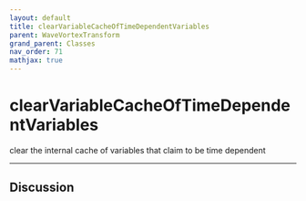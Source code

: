 ```yaml
---
layout: default
title: clearVariableCacheOfTimeDependentVariables
parent: WaveVortexTransform
grand_parent: Classes
nav_order: 71
mathjax: true
---
```


#  clearVariableCacheOfTimeDependentVariables

clear the internal cache of variables that claim to be time dependent


---

## Discussion

  
